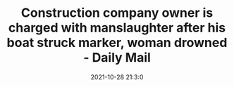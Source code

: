 ---
"title": "Construction company owner is charged with manslaughter after his boat struck marker, woman drowned - Daily Mail"
"date": "2021-10-28 21:3:0"
"feed_name": "GOOGLENEWSCONSTRUCTION"
"feed_website": "https://news.google.com/search?q=construction%2Bincident&hl=en-US&gl=US&ceid=US:en"
"feed_rss": "https://news.google.com/rss/search?q=construction%2Bincident&hl=en-US&gl=US&ceid=US:en"
"link": "https://www.dailymail.co.uk/news/article-10142075/Construction-company-owner-charged-manslaughter-boat-struck-marker-woman-drowned.html"
"source": "{'href': 'https://www.dailymail.co.uk', 'title': 'Daily Mail'}"
"file": "_posts/2021-1-1-a2deb113ab0a69bfb4365275138cb2080402c8de.md"
"accident": "1"
"drilling": "0"
"dead": "1"
"injured": "0"
"arrested": "0"
"place": "unknown place"
"where": "unknown site"
"causes": "boat crash"
"place_uri": "unknown place"
---